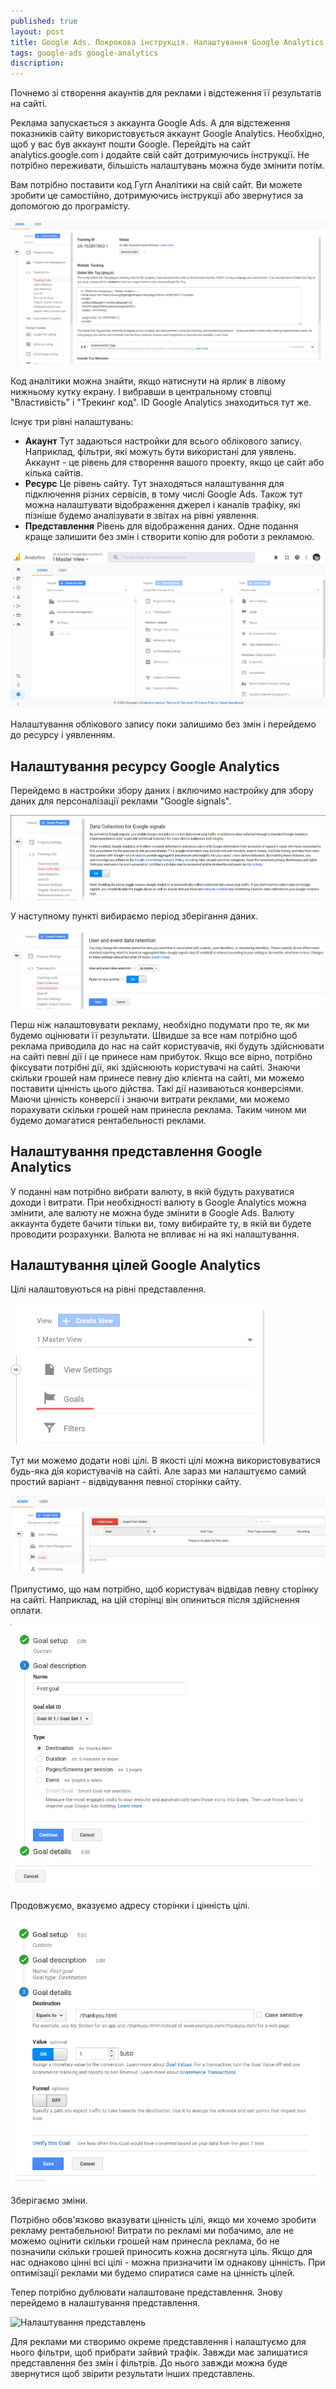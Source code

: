 ```yaml
---
published: true
layout: post
title: Google Ads. Покрокова інструкція. Налаштування Google Analytics
tags: google-ads google-analytics
discription:
---
```


Почнемо зі створення акаунтів для реклами і відстеження її результатів на сайті.

Реклама запускається з аккаунта Google Ads. А для відстеження показників сайту використовується аккаунт Google Analytics. Необхідно, щоб у вас був аккаунт пошти Google. Перейдіть на сайт analytics.google.com і додайте свій сайт дотримуючись інструкції. Не потрібно переживати, більшість налаштувань можна буде змінити потім.

Вам потрібно поставити код Гугл Аналітики на свій сайт. Ви можете зробити це самостійно, дотримуючись інструкції або звернутися за допомогою до програмісту.

![Ставимо код Google Analytics](/images/Google-Ads-Pokrokova-instruktsiya-Nalashtuvannya-Google-Analytics-1.png)

Код аналітики можна знайти, якщо натиснути на ярлик в лівому нижньому кутку екрану. І вибравши в центральному стовпці "Властивість" і "Трекинг код". ID Google Analytics знаходиться тут же.

Існує три рівні налаштувань:
- **Акаунт**
	Тут задаються настройки для всього облікового запису. Наприклад, фільтри, які можуть бути використані для уявлень. Аккаунт - це рівень для створення вашого проекту, якщо це сайт або кілька сайтів.
- **Ресурс**
	Це рівень сайту. Тут знаходяться налаштування для підключення різних сервісів, в тому числі Google Ads. Також тут можна налаштувати відображення джерел і каналів трафіку, які пізніше будемо аналізувати в звітах на рівні уявлення.
- **Представлення**
    Рівень для відображення даних. Одне подання краще залишити без змін і створити копію для роботи з рекламою.

![Рівні налаштувань Google Analytics](/images/Google-Ads-Pokrokova-instruktsiya-Nalashtuvannya-Google-Analytics-2.png)

Налаштування облікового запису поки залишимо без змін і перейдемо до ресурсу і уявленням.

## Налаштування ресурсу Google Analytics

Перейдемо в настройки збору даних і включимо настройку для збору даних для персоналізації реклами "Google signals".

![Google Analytics: Google signals](/images/Google-Ads-Pokrokova-instruktsiya-Nalashtuvannya-Google-Analytics-3.png)

У наступному пункті вибираємо період зберігання даних. 

![Період зберігання даних Google Analytics](/images/Google-Ads-Pokrokova-instruktsiya-Nalashtuvannya-Google-Analytics-4.png)

Перш ніж налаштовувати рекламу, необхідно подумати про те, як ми будемо оцінювати її результати. Швидше за все нам потрібно щоб реклама приводила до нас на сайт користувачів, які будуть здійснювати на сайті певні дії і це принесе нам прибуток. Якщо все вірно, потрібно фіксувати потрібні дії, які здійснюють користувачі на сайті. Знаючи скільки грошей нам принесе певну дію клієнта на сайті, ми можемо поставити цінність цього дійства. Такі дії називаються конверсіями. Маючи цінність конверсії і знаючи витрати реклами, ми можемо порахувати скільки грошей нам принесла реклама. Таким чином ми будемо домагатися рентабельності реклами.

## Налаштування представлення Google Analytics

У поданні нам потрібно вибрати валюту, в якій будуть рахуватися доходи і витрати. При необхідності валюту в Google Analytics можна змінити, але валюту не можна буде змінити в Google Ads. Валюту аккаунта будете бачити тільки ви, тому вибирайте ту, в якій ви будете проводити розрахунки. Валюта не впливає ні на які налаштування.

## Налаштування цілей Google Analytics

Цілі налаштовуються на рівні представлення.

![Налаштування цілей Google Analytics](/images/Google-Ads-Pokrokova-instruktsiya-Nalashtuvannya-Google-Analytics-5.png)

Тут ми можемо додати нові цілі. В якості цілі можна використовуватися будь-яка дія користувачів на сайті. Але зараз ми налаштуємо самий простий варіант - відвідування певної сторінки сайту.

![Відвідування певної сторінки сайту - ціль Google Analytics](/images/Google-Ads-Pokrokova-instruktsiya-Nalashtuvannya-Google-Analytics-6.png)

Припустимо, що нам потрібно, щоб користувач відвідав певну сторінку на сайті. Наприклад, на цій сторінці він опиниться після здійснення оплати.

![thankyou.page - ціль Google Analytics](/images/Google-Ads-Pokrokova-instruktsiya-Nalashtuvannya-Google-Analytics-7.png)

Продовжуємо, вказуємо адресу сторінки і цінність цілі.

![Налаштування конверсій Google Analytics](/images/Google-Ads-Pokrokova-instruktsiya-Nalashtuvannya-Google-Analytics-8.png)

Зберігаємо зміни.

Потрібно обов'язково вказувати цінність цілі, якщо ми хочемо зробити рекламу рентабельною! Витрати по рекламі ми побачимо, але не можемо оцінити скільки грошей нам принесла реклама, бо не позначили скільки грошей приносить кожна досягнута ціль. Якщо для нас однаково цінні всі цілі - можна призначити їм однакову цінність. При оптимізації реклами ми будемо спиратися саме на цінність цілей.

Тепер потрібно дублювати налаштоване представлення. Знову перейдемо в налаштування представлення.

![Налаштування представлень](/images/Google-Ads-Pokrokova-instruktsiya-Nalashtuvannya-Google-Analytics-9)

Для реклами ми створимо окреме представлення і налаштуємо для нього фільтри, щоб прибрати зайвий трафік. Завжди має залишатися представлення без змін і фільтрів. До нього завжди можна буде звернутися щоб звірити результати інших представлень.
